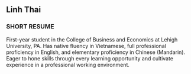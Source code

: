 
## **Linh Thai**

### **SHORT RESUME**

First-year student in the College of Business and Economics at Lehigh University, PA. Has native fluency in Vietnamese, full professional proficiency in English, and elementary proficiency in Chinese (Mandarin). Eager to hone skills through every learning opportunity and cultivate experience in a professional working environment.